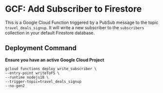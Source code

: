 # GCF: Add Subscriber to Firestore

This is a Google Cloud Function triggered by a PubSub message to the topic `travel_deals_signup`. It will write a new subscriber to the `subscribers` collection in your default Firestore database.

## Deployment Command
**Ensure you have an active Google Cloud Project**
```
gcloud functions deploy write_subscriber \
--entry-point writeToFS \
--runtime nodejs18 \
--trigger-topic=travel_deals_signup
--no-gen2
```